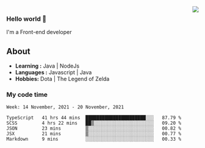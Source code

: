 <img align='right' src="https://github-readme-stats.vercel.app/api?username=jumodada&show_icons=true&theme=vue">

### Hello world 👋

I'm a Front-end developer 
    
## About
-  **Learning :** Java | NodeJs
-  **Languages :** Javascript | Java
-  **Hobbies:** Dota | The Legend of Zelda

### My code time

<!--START_SECTION:waka-->
```text
Week: 14 November, 2021 - 20 November, 2021

TypeScript   41 hrs 44 mins  ██████████████████████░░░   87.79 % 
SCSS         4 hrs 22 mins   ██▒░░░░░░░░░░░░░░░░░░░░░░   09.20 % 
JSON         23 mins         ▒░░░░░░░░░░░░░░░░░░░░░░░░   00.82 % 
JSX          21 mins         ▒░░░░░░░░░░░░░░░░░░░░░░░░   00.77 % 
Markdown     9 mins          ░░░░░░░░░░░░░░░░░░░░░░░░░   00.33 % 
```
<!--END_SECTION:waka-->

